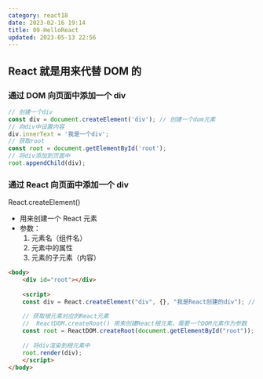 ```yaml
---
category: react18
date: 2023-02-16 19:14
title: 09-HelloReact
updated: 2023-05-13 22:56
---
```


## React 就是用来代替 DOM 的

### 通过 DOM 向页面中添加一个 div

```js
// 创建一个div
const div = document.createElement('div'); // 创建一个dom元素
// 向div中设置内容
div.innerText = '我是一个div';
// 获取root
const root = document.getElementById('root');
// 将div添加到页面中
root.appendChild(div);
```

### 通过 React 向页面中添加一个 div

React.createElement()

-   用来创建一个 React 元素
-   参数：
    1. 元素名（组件名）
    2. 元素中的属性
    3. 元素的子元素（内容）

```html
<body>
    <div id="root"></div>
    
    <script>
    const div = React.createElement("div", {}, "我是React创建的div"); // 创建一个React元素
    
    // 获取根元素对应的React元素
    //  ReactDOM.createRoot() 用来创建React根元素，需要一个DOM元素作为参数
    const root = ReactDOM.createRoot(document.getElementById("root"));
    
    // 将div渲染到根元素中
    root.render(div);
    </script>
</body>
```